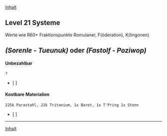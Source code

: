 [Inhalt](README.md#inhalt)

## Level 21 Systeme

Werte wie R60+ Fraktionspunkte Romulaner, F(öderation), K(lingonen)

## _**(Sorenle - Tueunuk)**_ oder _**(Fastolf - Poziwop)**_

#### Unbezahlbar
`?`
- [ ]

#### Kostbare Materialien
`225k Parastahl, 21k Tritanium, 1x Barot, 1x T'Pring 1x Stonn`
- [ ]

---

[Inhalt](README.md#inhalt)
